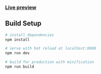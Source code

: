 ### [Live preview](http://thth13.ml)

## Build Setup

``` bash
# install dependencies
npm install

# serve with hot reload at localhost:8080
npm run dev

# build for production with minification
npm run build
```
